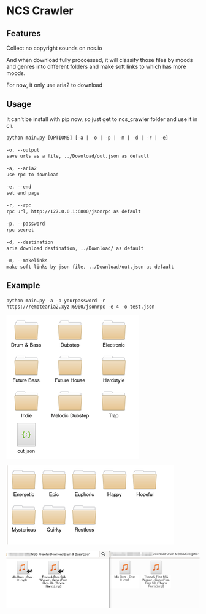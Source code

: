 
# NCS Crawler

## Features

Collect no copyright sounds on ncs.io

And when download fully proccessed, it will classify those files by moods and genres into different folders and make soft links to which has more moods.

For now, it only use aria2 to download

## Usage

It can't be install with pip now, so just get to ncs_crawler folder and use it in cli. 

```
python main.py [OPTIONS] [-a | -o | -p | -m | -d | -r | -e]

-o, --output
save urls as a file, ../Download/out.json as default

-a, --aria2
use rpc to download

-e, --end
set end page

-r, --rpc
rpc url, http://127.0.0.1:6800/jsonrpc as default

-p, --password
rpc secret

-d, --destination
aria download destination, ../Download/ as default

-m, --makelinks
make soft links by json file, ../Download/out.json as default
``` 

## Example

```
python main.py -a -p yourpassword -r https://remotearia2.xyz:6900/jsonrpc -e 4 -o test.json
```

![FoldersAndJSON](./Pics/FoldersAndJSON.png)

![MoodsFolders](./Pics/MoodsFolders.png)

![SoftLinks](./Pics/SoftLinks.png)